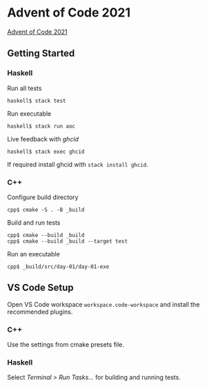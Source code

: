 # Advent of Code 2021

[Advent of Code 2021](https://adventofcode.com/2021)

## Getting Started

### Haskell

Run all tests

    haskell$ stack test

Run executable

    haskell$ stack run aoc

Live feedback with _ghcid_

    haskell$ stack exec ghcid

If required install ghcid with `stack install ghcid`.

### C++

Configure build directory

    cpp$ cmake -S . -B _build

Build and run tests

    cpp$ cmake --build _build
    cpp$ cmake --build _build --target test

Run an executable

    cpp$ _build/src/day-01/day-01-exe

## VS Code Setup

Open VS Code workspace `workspace.code-workspace` and install the recommended plugins.

### C++

Use the settings from cmake presets file.

### Haskell

Select _Terminal > Run Tasks..._ for building and running tests.
